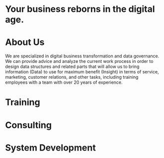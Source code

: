 # Your business reborns in the digital age.

# About Us
We are specialized in digital business transformation and data governance. We can provide advice and analyze the current work process in order to design data structures and related parts that will allow us to bring information (Data) to use for maximum benefit (Insight) in terms of service, marketing, customer relations, and other tasks, including training employees with a team with over 20 years of experience.

# 
# Training

# Consulting

# System Development
